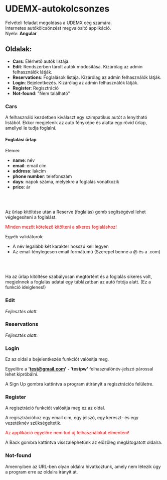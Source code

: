 # UDEMX-autokolcsonzes
Felvételi feladat megoldása a UDEMX cég számára.<br>
Internetes autókölcsönzést megvalósító applikáció.<br>
Nyelv: **Angular**

## Oldalak:
- **Cars**: Elérhető autók listája.
- **Edit**: Rendszerben tárolt autók módosítása. Kizárólag az admin felhasználók látják.
- **Reservations**: Foglalások listája. Kizárólag az admin felhasználók látják.
- **Login**: Bejelentkezés. Kizárólag az admin felhasználók látják.
- **Register**: Regisztráció
- **Not-found**: "Nem található"


### Cars

A felhasználó kezdetben kiválaszt egy szimpatikus autót a lenyitható listából. Ekkor megjelenik az autó fényképe és alatta egy rövid űrlap, amellyel le tudja foglalni.

#### Foglalási űrlap

Elemei:
- **name**: név 
- **email**: email cím
- **address**: lakcím
- **phone number**: telefonszám
- **days**: napok száma, melyekre a foglalás vonatkozik
- **price**: ár
<br>
<br>

Az űrlap kitöltése után a Reserve (foglalás) gomb segítségével lehet véglegesíteni a foglalást.

<span style="color:red">Minden mezőt kötelező kitölteni a sikeres foglaláshoz!</span>

Egyéb validátorok:
- A név legalább két karakter hosszú kell legyen
- Az email ténylegesen email formátumú (Szerepel benne a @ és a .com)
<br>
<br>

Ha az űrlap kitöltése szabályosan megtörtént és a foglalás sikeres volt, megjelnnek a foglalás adatai egy táblázatban az autó fotója alatt. (Ez a funkció ideiglenes!)

### Edit

_Fejlesztés alatt._

### Reservations

_Fejlesztés alatt._

### Login

Ez az oldal a bejelentkezés funkciót valósítja meg.

Egyelőre a **'test@gmail.com' - 'testpw'** felhasználónév-jelszó párossal lehet kipróbálni.

A Sign Up gombra kattintva a program átirányít a regisztrációs felületre.

### Register

A regisztráció funkciót valósítja meg ez az oldal.

A regisztrációhoz egy email cím, egy jelszó, egy kereszt- és egy vezetéknév szükségeltetik.

<span style="color:red">Az applikáció egyelőre nem tud új felhasználókat elmenteni!</span>

A Back gombra kattintva visszaléphetünk az előzőleg meglátogatott oldalra.

### Not-found

Amennyiben az URL-ben olyan oldalra hivatkoztunk, amely nem létezik úgy a program erre az oldalra irányít át.




